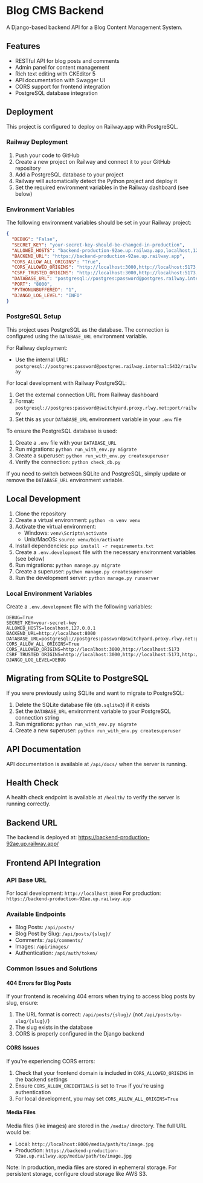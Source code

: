 # Blog CMS Backend

A Django-based backend API for a Blog Content Management System.

## Features

- RESTful API for blog posts and comments
- Admin panel for content management
- Rich text editing with CKEditor 5
- API documentation with Swagger UI
- CORS support for frontend integration
- PostgreSQL database integration

## Deployment

This project is configured to deploy on Railway.app with PostgreSQL.

### Railway Deployment

1. Push your code to GitHub
2. Create a new project on Railway and connect it to your GitHub repository
3. Add a PostgreSQL database to your project
4. Railway will automatically detect the Python project and deploy it
5. Set the required environment variables in the Railway dashboard (see below)

### Environment Variables

The following environment variables should be set in your Railway project:

```json
{
  "DEBUG": "False",
  "SECRET_KEY": "your-secret-key-should-be-changed-in-production",
  "ALLOWED_HOSTS": "backend-production-92ae.up.railway.app,localhost,127.0.0.1",
  "BACKEND_URL": "https://backend-production-92ae.up.railway.app",
  "CORS_ALLOW_ALL_ORIGINS": "True",
  "CORS_ALLOWED_ORIGINS": "http://localhost:3000,http://localhost:5173,https://backend-production-92ae.up.railway.app",
  "CSRF_TRUSTED_ORIGINS": "http://localhost:3000,http://localhost:5173,https://backend-production-92ae.up.railway.app",
  "DATABASE_URL": "postgresql://postgres:password@postgres.railway.internal:5432/railway",
  "PORT": "8000",
  "PYTHONUNBUFFERED": "1",
  "DJANGO_LOG_LEVEL": "INFO"
}
```

### PostgreSQL Setup

This project uses PostgreSQL as the database. The connection is configured using the `DATABASE_URL` environment variable.

For Railway deployment:
- Use the internal URL: `postgresql://postgres:password@postgres.railway.internal:5432/railway`

For local development with Railway PostgreSQL:
1. Get the external connection URL from Railway dashboard
2. Format: `postgresql://postgres:password@switchyard.proxy.rlwy.net:port/railway`
3. Set this as your `DATABASE_URL` environment variable in your `.env` file

To ensure the PostgreSQL database is used:
1. Create a `.env` file with your `DATABASE_URL`
2. Run migrations: `python run_with_env.py migrate`
3. Create a superuser: `python run_with_env.py createsuperuser`
4. Verify the connection: `python check_db.py`

If you need to switch between SQLite and PostgreSQL, simply update or remove the `DATABASE_URL` environment variable.

## Local Development

1. Clone the repository
2. Create a virtual environment: `python -m venv venv`
3. Activate the virtual environment:
   - Windows: `venv\Scripts\activate`
   - Unix/MacOS: `source venv/bin/activate`
4. Install dependencies: `pip install -r requirements.txt`
5. Create a `.env.development` file with the necessary environment variables (see below)
6. Run migrations: `python manage.py migrate`
7. Create a superuser: `python manage.py createsuperuser`
8. Run the development server: `python manage.py runserver`

### Local Environment Variables

Create a `.env.development` file with the following variables:

```
DEBUG=True
SECRET_KEY=your-secret-key
ALLOWED_HOSTS=localhost,127.0.0.1
BACKEND_URL=http://localhost:8000
DATABASE_URL=postgresql://postgres:password@switchyard.proxy.rlwy.net:port/railway
CORS_ALLOW_ALL_ORIGINS=True
CORS_ALLOWED_ORIGINS=http://localhost:3000,http://localhost:5173
CSRF_TRUSTED_ORIGINS=http://localhost:3000,http://localhost:5173,http://localhost:8000
DJANGO_LOG_LEVEL=DEBUG
```

## Migrating from SQLite to PostgreSQL

If you were previously using SQLite and want to migrate to PostgreSQL:

1. Delete the SQLite database file (`db.sqlite3`) if it exists
2. Set the `DATABASE_URL` environment variable to your PostgreSQL connection string
3. Run migrations: `python run_with_env.py migrate`
4. Create a new superuser: `python run_with_env.py createsuperuser`

## API Documentation

API documentation is available at `/api/docs/` when the server is running.

## Health Check

A health check endpoint is available at `/health/` to verify the server is running correctly.

## Backend URL

The backend is deployed at: https://backend-production-92ae.up.railway.app/

## Frontend API Integration

### API Base URL

For local development: `http://localhost:8000`
For production: `https://backend-production-92ae.up.railway.app`

### Available Endpoints

- Blog Posts: `/api/posts/`
- Blog Post by Slug: `/api/posts/{slug}/`
- Comments: `/api/comments/`
- Images: `/api/images/`
- Authentication: `/api/auth/token/`

### Common Issues and Solutions

#### 404 Errors for Blog Posts

If your frontend is receiving 404 errors when trying to access blog posts by slug, ensure:

1. The URL format is correct: `/api/posts/{slug}/` (not `/api/posts/by-slug/{slug}/`)
2. The slug exists in the database
3. CORS is properly configured in the Django backend

#### CORS Issues

If you're experiencing CORS errors:

1. Check that your frontend domain is included in `CORS_ALLOWED_ORIGINS` in the backend settings
2. Ensure `CORS_ALLOW_CREDENTIALS` is set to `True` if you're using authentication
3. For local development, you may set `CORS_ALLOW_ALL_ORIGINS=True`

#### Media Files

Media files (like images) are stored in the `/media/` directory. The full URL would be:
- Local: `http://localhost:8000/media/path/to/image.jpg`
- Production: `https://backend-production-92ae.up.railway.app/media/path/to/image.jpg`

Note: In production, media files are stored in ephemeral storage. For persistent storage, configure cloud storage like AWS S3.